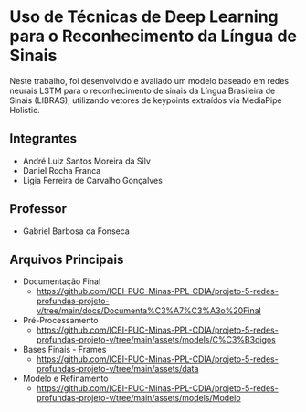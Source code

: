 # Uso de Técnicas de Deep Learning para o Reconhecimento da Língua de Sinais

Neste trabalho, foi desenvolvido e avaliado um modelo baseado em redes neurais LSTM para o reconhecimento de sinais da Língua Brasileira de Sinais (LIBRAS), utilizando vetores de keypoints extraídos via MediaPipe Holistic. 

## Integrantes

* André Luiz Santos Moreira da Silv
* Daniel Rocha Franca
* Ligia Ferreira de Carvalho Gonçalves

## Professor

* Gabriel Barbosa da Fonseca

## Arquivos Principais 

* Documentação Final
    * https://github.com/ICEI-PUC-Minas-PPL-CDIA/projeto-5-redes-profundas-projeto-v/tree/main/docs/Documenta%C3%A7%C3%A3o%20Final
* Pré-Processamento
    * https://github.com/ICEI-PUC-Minas-PPL-CDIA/projeto-5-redes-profundas-projeto-v/tree/main/assets/models/C%C3%B3digos
* Bases Finais - Frames
    * https://github.com/ICEI-PUC-Minas-PPL-CDIA/projeto-5-redes-profundas-projeto-v/tree/main/assets/data
* Modelo  e Refinamento
    * https://github.com/ICEI-PUC-Minas-PPL-CDIA/projeto-5-redes-profundas-projeto-v/tree/main/assets/models/Modelo


